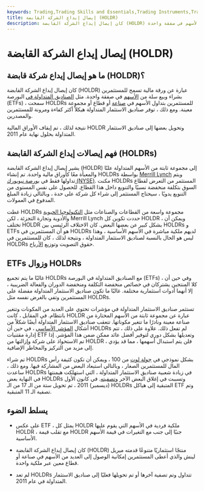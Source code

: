 ```yaml
---
keywords: Trading,Trading Skills and Essentials,Trading Instruments,Trading Skills
title: إيصال إيداع الشركة القابضة (HOLDR)
description: كان إيصال إيداع الشركة القابضة (HOLDR) عبارة عن ورقة مالية تسمح للمستثمرين بشراء وبيع سلة من الأسهم في صفقة واحدة.
---
```


# إيصال إيداع الشركة القابضة (HOLDR)
## ما هو إيصال إيداع شركة قابضة (HOLDR)؟

كان إيصال إيداع الشركة القابضة (HOLDR) عبارة عن ورقة مالية تسمح للمستثمرين بشراء وبيع سلة من [الأسهم](/stock) في صفقة واحدة. مثل [الصناديق المتداولة في](/etf) البورصة (ETFs) ، سمحت HOLDRs للمستثمرين بتداول الأسهم في [صناعة](/industry) أو قطاع أو مجموعة معينة. ومع ذلك ، توفر صناديق الاستثمار المتداولة هيكلاً أكثر كفاءة ومرونة للمستثمرين والمصدرين.

نتيجة لذلك ، تم إيقاف الأوراق المالية HOLDR وتحويل بعضها إلى صناديق الاستثمار المتداولة بحلول نهاية عام 2011.

## فهم إيصالات إيداع الشركة القابضة (HOLDRs)

يشير إيصال إيداع الشركة القابضة (HOLDR) إلى مجموعة ثابتة من الأسهم المتداولة علنًا والمعبأة معًا كأوراق مالية واحدة. تم إنشاء HOLDRs بواسطة [Merrill Lynch](/merrilllynch) ويتم تداولها فقط في [بورصة نيويورك (NYSE)](/nyse). مكنت HOLDRs المستثمر من التعرض لقطاع السوق بتكلفة منخفضة نسبيًا والتنويع داخل هذا القطاع. للحصول على نفس المستوى من التنويع يدويًا ، سيحتاج المستثمر إلى شراء كل شركة على حدة ، وبالتالي زيادة المبلغ المدفوع في العمولات.

غطت HOLDRs مجموعة واسعة من القطاعات والصناعات مثل [التكنولوجيا الحيوية](/biotechnology) والأدوية وتجارة التجزئة ، لكن Merrill Lynch حددت تكوين كل HOLDR ، ويمكن أن تختلف HOLDR بشكل كبير عن بعضها البعض. كان الاختلاف الرئيسي بين HOLDRs و ETFs هو أن المستثمرين في HOLDRs لديهم ملكية مباشرة في الأسهم الأساسية ، وهذا ليس هو الحال بالنسبة لصناديق الاستثمار المتداولة ، ونتيجة لذلك ، كان للمستثمرين في HOLDRs حقوق التصويت وتوزيع [الأرباح](/dividend).

## ETFs وزوال HOLDRs

غالبًا ما يتم تجميع HOLDRs مع الصناديق المتداولة في البورصة (ETFs) ، وفي حين أن كلا المنتجين يشتركان في خصائص منخفضة التكلفة ومنخفضة الدوران والفعالة الضريبية ، إلا أنهما أدوات استثمارية مختلفة. غالبًا ما تكون صناديق الاستثمار المتداولة مفضلة على المستثمرين وتفي بالغرض نفسه مثل HOLDRs.

تستثمر صناديق الاستثمار المتداولة في مؤشرات تحتوي على العديد من المكونات وتتغير بانتظام. في المقابل ، كانت HOLDR عبارة عن مجموعة ثابتة من الأسهم المختارة من صناعة معينة ونادرًا ما تتغير مكوناتها. تتعقب صناديق الاستثمار المتداولة أيضًا شكلاً من أشكال [المؤشر الأساسي](/index) ، في حين أن HOLDRs لم تفعل ذلك. علاوة على ذلك ، تتم إدارة مقتنيات ETF وتعديلها بشكل دوري لتوفير أفضل عائد ممكن ضمن هذا المؤشر. إذا تم الاستحواذ على شركة وإزالتها من HOLDR ، فلن يتم استبدال أسهمها ، مما قد يؤدي إلى مزيد من التركيز والمخاطر الإضافية.

تم شراء HOLDRs بشكل نموذجي في [جولة لوت](/roundlot) من 100 ، ويمكن أن تكون كثيفة رأس المال للمستثمرين الصغار ، وبالتالي استبعاد البعض من المشاركة فيها. ومع ذلك ، ساعدت HOLDRs في زيادة شعبية صناديق الاستثمار المتداولة ، التي استهلكت هيمنتها في النهاية بعض HOLDRs وتسببت في إغلاق البعض الآخر [وتصفيته](/liquidate). في كانون الأول (ديسمبر) 2011 ، تم تحويل ستة من الـ 17 من الـ HOLDRs المتبقية إلى هياكل ETF وتم تصفية الـ 11 المتبقية.

## يسلط الضوء

- على عكس ETF ، يمثل كل HOLDR ملكية فردية في الأسهم التي يقوم عليها HOLDR ، مع تقلب قيمة HOLDR جنبًا إلى جنب مع التغيرات في قيمة الأسهم الأساسية.

- كان إيصال إيداع الشركة القابضة (HOLDR) منتجًا استثماريًا متنوعًا قدمته ميريل لينش والذي أعطى المستثمرين إمكانية الوصول إلى العديد من الأسهم في صناعة أو قطاع معين عبر ملكية واحدة.

- لم تعد HOLDRs تتداول وتم تصفية آخرها أو تم تحويلها فعليًا إلى صناديق الاستثمار المتداولة في عام 2011.

